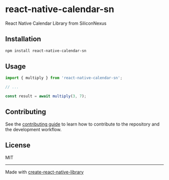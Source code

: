 # react-native-calendar-sn

React Native Calendar Library from SiliconNexus

## Installation

```sh
npm install react-native-calendar-sn
```

## Usage

```js
import { multiply } from 'react-native-calendar-sn';

// ...

const result = await multiply(3, 7);
```

## Contributing

See the [contributing guide](CONTRIBUTING.md) to learn how to contribute to the repository and the development workflow.

## License

MIT

---

Made with [create-react-native-library](https://github.com/callstack/react-native-builder-bob)

